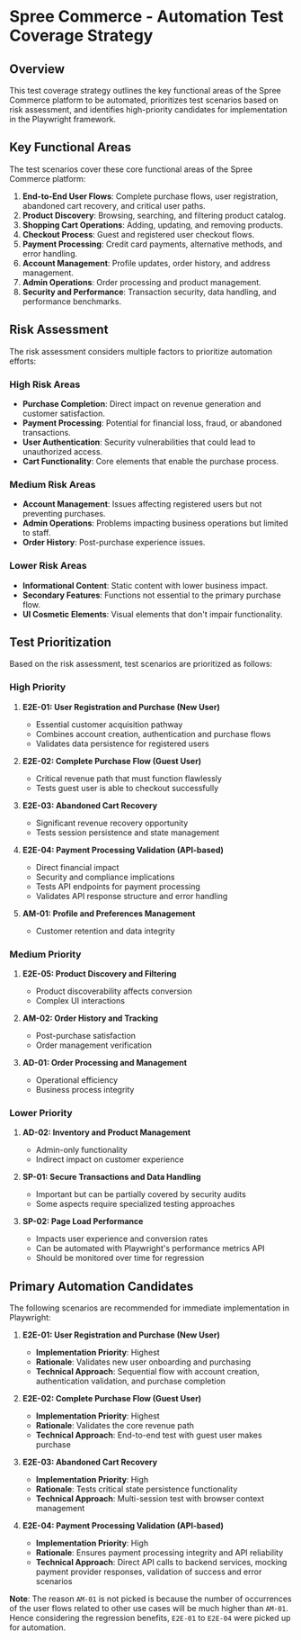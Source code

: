 # Spree Commerce - Automation Test Coverage Strategy

## Overview

This test coverage strategy outlines the key functional areas of the Spree Commerce platform to be automated, prioritizes test scenarios based on risk assessment, and identifies high-priority candidates for implementation in the Playwright framework.

## Key Functional Areas

The test scenarios cover these core functional areas of the Spree Commerce platform:

1. **End-to-End User Flows**: Complete purchase flows, user registration, abandoned cart recovery, and critical user paths.
2. **Product Discovery**: Browsing, searching, and filtering product catalog.
3. **Shopping Cart Operations**: Adding, updating, and removing products.
4. **Checkout Process**: Guest and registered user checkout flows.
5. **Payment Processing**: Credit card payments, alternative methods, and error handling.
6. **Account Management**: Profile updates, order history, and address management.
7. **Admin Operations**: Order processing and product management.
8. **Security and Performance**: Transaction security, data handling, and performance benchmarks.

## Risk Assessment

The risk assessment considers multiple factors to prioritize automation efforts:

### High Risk Areas

* **Purchase Completion**: Direct impact on revenue generation and customer satisfaction.
* **Payment Processing**: Potential for financial loss, fraud, or abandoned transactions.
* **User Authentication**: Security vulnerabilities that could lead to unauthorized access.
* **Cart Functionality**: Core elements that enable the purchase process.

### Medium Risk Areas

* **Account Management**: Issues affecting registered users but not preventing purchases.
* **Admin Operations**: Problems impacting business operations but limited to staff.
* **Order History**: Post-purchase experience issues.

### Lower Risk Areas

* **Informational Content**: Static content with lower business impact.
* **Secondary Features**: Functions not essential to the primary purchase flow.
* **UI Cosmetic Elements**: Visual elements that don't impair functionality.

## Test Prioritization

Based on the risk assessment, test scenarios are prioritized as follows:

### High Priority

1. **E2E-01: User Registration and Purchase (New User)**
   * Essential customer acquisition pathway
   * Combines account creation, authentication and purchase flows
   * Validates data persistence for registered users

2. **E2E-02: Complete Purchase Flow (Guest User)**
   * Critical revenue path that must function flawlessly
   * Tests guest user is able to checkout successfully

3. **E2E-03: Abandoned Cart Recovery**
   * Significant revenue recovery opportunity
   * Tests session persistence and state management

4. **E2E-04: Payment Processing Validation (API-based)**
   * Direct financial impact
   * Security and compliance implications
   * Tests API endpoints for payment processing
   * Validates API response structure and error handling

5. **AM-01: Profile and Preferences Management**
   * Customer retention and data integrity

### Medium Priority

1. **E2E-05: Product Discovery and Filtering**
   * Product discoverability affects conversion
   * Complex UI interactions

2. **AM-02: Order History and Tracking**
   * Post-purchase satisfaction
   * Order management verification

3. **AD-01: Order Processing and Management**
   * Operational efficiency
   * Business process integrity

### Lower Priority

1. **AD-02: Inventory and Product Management**
   * Admin-only functionality
   * Indirect impact on customer experience

2. **SP-01: Secure Transactions and Data Handling**
   * Important but can be partially covered by security audits
   * Some aspects require specialized testing approaches

3. **SP-02: Page Load Performance**
   * Impacts user experience and conversion rates
   * Can be automated with Playwright's performance metrics API
   * Should be monitored over time for regression

## Primary Automation Candidates

The following scenarios are recommended for immediate implementation in Playwright:

1. **E2E-01: User Registration and Purchase (New User)**
   * **Implementation Priority**: Highest
   * **Rationale**: Validates new user onboarding and purchasing
   * **Technical Approach**: Sequential flow with account creation, authentication validation, and purchase completion

2. **E2E-02: Complete Purchase Flow (Guest User)**
   * **Implementation Priority**: Highest
   * **Rationale**: Validates the core revenue path
   * **Technical Approach**: End-to-end test with guest user makes purchase

3. **E2E-03: Abandoned Cart Recovery**
   * **Implementation Priority**: High
   * **Rationale**: Tests critical state persistence functionality
   * **Technical Approach**: Multi-session test with browser context management

4. **E2E-04: Payment Processing Validation (API-based)**
   * **Implementation Priority**: High
   * **Rationale**: Ensures payment processing integrity and API reliability
   * **Technical Approach**: Direct API calls to backend services, mocking payment provider responses, validation of success and error scenarios

**Note**: The reason `AM-01` is not picked is because the number of occurrences of the user flows related to other use cases will be much higher than `AM-01`. 
Hence considering the regression benefits, `E2E-01` to `E2E-04` were picked up for automation.